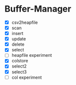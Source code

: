 # Buffer-Manager
 - [x] csv2heapfile
 - [x] scan
 - [x] insert
 - [x] update
 - [x] delete
 - [x] select
 - [ ] heapfile experiment
 - [x] colstore
 - [x] select2
 - [x] select3
 - [ ] col experiment